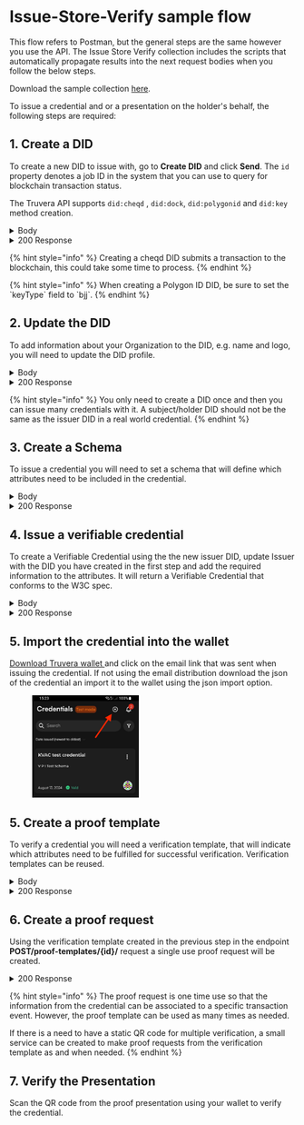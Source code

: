 # Issue-Store-Verify sample flow

This flow refers to Postman, but the general steps are the same however you use the API. The Issue Store Verify collection includes the scripts that automatically propagate results into the next request bodies when you follow the below steps.&#x20;

Download the sample collection [here](../../Postman_collections/Issue-Store-Verify%20flow).

To issue a credential and or a presentation on the holder's behalf, the following steps are required:

## 1. Create a DID

To create a new DID to issue with, go to **Create DID** and click **Send**. The `id` property denotes a job ID in the system that you can use to query for blockchain transaction status.

The Truvera API supports `did:cheqd` , `did:dock`, `did:polygonid` and `did:key` method creation.

<details>

<summary>Body</summary>

```json
{
"type": "cheqd"
}
```

</details>

<details>

<summary>200 Response</summary>

```json
{
    "did": "did:cheqd:5CvswSAkWbyn6iQdRtMiD8tUAQmpXBghPVs9JqK5cJTiAhJk",
    "controller": "did:cheqd:5CvswSAkWbyn6iQdRtMiD8tUAQmpXBghPVs9JqK5cJTiAhJk",
    "id": "23677",
    "data": {
        "did": "did:cheqd:5CvswSAkWbyn6iQdRtMiD8tUAQmpXBghPVs9JqK5cJTiAhJk",
        "controller": "did:cheqd:5CvswSAkWbyn6iQdRtMiD8tUAQmpXBghPVs9JqK5cJTiAhJk"
    }
}
```

</details>

{% hint style="info" %}
Creating a cheqd DID submits a transaction to the blockchain, this could take some time to process.&#x20;
{% endhint %}

{% hint style="info" %}
When creating a Polygon ID DID, be sure to set the \`keyType\` field to \`bjj\`.
{% endhint %}

## 2. Update the DID

To add information about your Organization to the DID, e.g. name and logo, you will need to update the DID profile.&#x20;

<details>

<summary>Body</summary>

```json
{
    "did":"did:cheqd:5CfsgqHioKCHNddVK9Y2Lu8fHQpvXh3nc9xVjLZNDqk1ZJ9z",
    "name": "Postman Test",
    "logo":""
}
```

</details>

<details>

<summary>200 Response</summary>

```json
{
    "did": "did:cheqd:5CfsgqHioKCHNddVK9Y2Lu8fHQpvXh3nc9xVjLZNDqk1ZJ9z",
    "name": "Postman Test",
    "logo": ""
}
```

</details>

{% hint style="info" %}
You only need to create a DID once and then you can issue many credentials with it. A subject/holder DID should not be the same as the issuer DID in a real world credential.
{% endhint %}

## 3. Create a Schema

To issue a credential you will need to set a schema that will define which attributes need to be included in the credential.

<details>

<summary>Body</summary>

```json
{
      "$schema": "http://json-schema.org/schema",
      "name": "My Sample schema",
      "description": "description of my schema",
      "type": "object",
      "properties": {
        "id": {
          "type": "string"
        },
        "emailAddress": {
          "type": "string",
          "format": "email"
        },
        "textAttribute": {
          "type": "string"
        },
        "numberAttribute": {
          "type": "number"
        }
    },
      "required": [
        "emailAddress",
        "textAttribute",
        "numberAttribute"
      ],
      "additionalProperties": false
    }
```

</details>

<details>

<summary>200 Response</summary>

```json
{
    "id": "0",
    "data": {
        "schema": {
            "$schema": "http://json-schema.org/schema",
            "name": "My Sample schema",
            "description": "description of my schema",
            "type": "object",
            "properties": {
                "id": {
                    "type": "string"
                },
                "emailAddress": {
                    "type": "string",
                    "format": "email"
                },
                "textAttribute": {
                    "type": "string"
                },
                "numberAttribute": {
                    "type": "number"
                }
            },
            "required": [
                "emailAddress",
                "textAttribute",
                "numberAttribute"
            ],
            "additionalProperties": false,
            "$metadata": {
                "version": 1,
                "uris": {
                    "jsonSchema": "https://schema.truvera.io/MySampleSchema-V1-1737454702610.json",
                    "jsonLdContext": "https://schema.truvera.io/MySampleSchema-V1737454702610.json-ld"
                }
            },
            "$id": "https://schema.truvera.io/MySampleSchema-V1-1737454702610.json"
        },
        "id": "https://schema.truvera.io/MySampleSchema-V1-1737454702610.json",
        "uri": "https://schema.truvera.io/MySampleSchema-V1-1737454702610.json",
        "created": "2025-01-21T10:18:22.707Z",
        "isOwner": true,
        "ownerName": "",
        "ownerLogo": ""
    }
}
```

</details>

## 4. Issue a verifiable credential

To create a Verifiable Credential using the the new issuer DID, update Issuer with the DID you have created in the first step and add the required information to the attributes. It will return a Verifiable Credential that conforms to the W3C spec.

<details>

<summary>Body</summary>

````json
{
  "persist": true,
  "password": "1234",
  "algorithm": "dockbbs",
  "recipientEmail":"agne@truvera.io",
  "distribute": true,
  "format": "jsonld",
  "credential": {
    "name": "My test credential",
    "description": "describing my test credential",
    "schema": "https://schema.truvera.io/MySampleSchema-V1-1736946620866.json",
    "type": [
      "SampleSchema"
    ],
    "subject": {
        "id":"1234",
        "emailAddress":"myemail@address.com",
        "textAttribute":"Some text",
        "numberAttribute":1
    },
    "issuer": "did:cheqd:testnet:64b9e235-7267-4ca3-a643-8123292466c6",
    "issuanceDate": "2025-01-21T11:03:35.610Z"
  }
}
```
````

</details>

<details>

<summary>200 Response</summary>

```json
{
    "@context": [
        "https://www.w3.org/2018/credentials/v1",
        "https://ld.dock.io/credentials/extensions-v1",
        "https://ld.dock.io/security/bbs23/v1",
        "https://schema.truvera.io/MySampleSchema-V1736946620866.json-ld"
    ],
    "id": "https://creds-testnet.truvera.io/649587d77d648a56c9be7a43668a6c4c44dfa7eee6fbfd9188cbf293616457a3",
    "type": [
        "VerifiableCredential",
        "SampleSchema"
    ],
    "credentialSubject": {
        "id": "1234",
        "emailAddress": "myemail@address.com",
        "textAttribute": "Some text",
        "numberAttribute": 1
    },
    "issuanceDate": "2025-01-21T11:03:35.610Z",
    "issuer": {
        "name": "My new DID",
        "logo": "https://placehold.co/400",
        "id": "did:cheqd:testnet:64b9e235-7267-4ca3-a643-8123292466c6"
    },
    "credentialSchema": {
        "id": "https://schema.truvera.io/MySampleSchema-V1-1736946620866.json",
        "type": "JsonSchemaValidator2018",
        "details": "{\"jsonSchema\":{\"$id\":\"https://schema.truvera.io/MySampleSchema-V1-1736946620866.json\",\"$schema\":\"http://json-schema.org/schema\",\"description\":\"description of my schema\",\"name\":\"My Sample schema\",\"properties\":{\"@context\":{\"type\":\"string\"},\"credentialSchema\":{\"properties\":{\"details\":{\"type\":\"string\"},\"id\":{\"type\":\"string\"},\"type\":{\"type\":\"string\"},\"version\":{\"type\":\"string\"}},\"type\":\"object\"},\"credentialSubject\":{\"additionalProperties\":false,\"properties\":{\"emailAddress\":{\"format\":\"email\",\"type\":\"string\"},\"id\":{\"type\":\"string\"},\"numberAttribute\":{\"type\":\"number\"},\"textAttribute\":{\"type\":\"string\"}},\"required\":[\"emailAddress\",\"textAttribute\",\"numberAttribute\"],\"type\":\"object\"},\"cryptoVersion\":{\"type\":\"string\"},\"description\":{\"type\":\"string\"},\"id\":{\"type\":\"string\"},\"issuanceDate\":{\"format\":\"date-time\",\"type\":\"string\"},\"issuer\":{\"properties\":{\"id\":{\"type\":\"string\"},\"logo\":{\"type\":\"string\"},\"name\":{\"type\":\"string\"}},\"type\":\"object\"},\"name\":{\"type\":\"string\"},\"proof\":{\"properties\":{\"@context\":{\"items\":[{\"properties\":{\"proof\":{\"properties\":{\"@container\":{\"type\":\"string\"},\"@id\":{\"type\":\"string\"},\"@type\":{\"type\":\"string\"}},\"type\":\"object\"},\"sec\":{\"type\":\"string\"}},\"type\":\"object\"},{\"type\":\"string\"}],\"type\":\"array\"},\"created\":{\"format\":\"date-time\",\"type\":\"string\"},\"proofPurpose\":{\"type\":\"string\"},\"type\":{\"type\":\"string\"},\"verificationMethod\":{\"type\":\"string\"}},\"type\":\"object\"},\"type\":{\"type\":\"string\"}},\"type\":\"object\"},\"parsingOptions\":{\"defaultDecimalPlaces\":4,\"defaultMinimumDate\":-17592186044415,\"defaultMinimumInteger\":-4294967295,\"useDefaults\":true}}",
        "version": "0.4.0"
    },
    "name": "My test credential",
    "description": "describing my test credential",
    "cryptoVersion": "0.6.0",
    "proof": {
        "@context": [
            {
                "sec": "https://w3id.org/security#",
                "proof": {
                    "@id": "sec:proof",
                    "@type": "@id",
                    "@container": "@graph"
                }
            },
            "https://ld.dock.io/security/bbs23/v1"
        ],
        "type": "Bls12381BBSSignatureDock2023",
        "created": "2025-01-21T13:04:29Z",
        "verificationMethod": "did:cheqd:testnet:64b9e235-7267-4ca3-a643-8123292466c6#keys-2",
        "proofPurpose": "assertionMethod",
        "proofValue": "z2qWh3aNTysCYP8f41cj9jouGMHTKnag3vP4rfUJwXpQsnhjHgR6VfXYsj5TZAhNpG2jpkA4xTh1pDJjdsVgMdoXo8rdgAaNL5ovY36UqpsAC7V"
    }
}
```

</details>



## 5. Import the credential into the wallet

[Download Truvera wallet ](../../credential-wallet/download-truvera-wallet.md)and click on the email link that was sent when issuing the credential. If not using the email distribution download the json of the credential an import it to the wallet using the json import option.

<div align="left"><figure><img src="../../.gitbook/assets/1723811020918.jpeg" alt="" width="188"><figcaption></figcaption></figure></div>

## 5. Create a proof template

To verify a credential you will need a verification template, that will indicate which attributes need to be fulfilled for successful verification. Verification templates can be reused.

<details>

<summary>Body</summary>

```json
{
  "name": "My Sample Proof Template",
  "request": {
    "name": "sample proof template",
    "purpose": "test my sample proof template",
    "input_descriptors": [
      {
        "id": "Credential 1",
            "name": "Verify Sample credential",
            "purpose": "verify sample credential",
            "constraints": {
            "fields": [
                {
                "path": [
                    "$.credentialSubject.emailAddress"
                ],
                "optional": false
            },
            {
                "path": [
                    "$.credentialSubject.numberAttribute"
                ],
                "filter": {
                    "type": "number",
                    "exclusiveMinimum": 0
                },
                "optional": false,
                "predicate": "required"
            },
            {
                "path": [
                    "$.credentialSchema.id"
                ],
                "filter": {
                    "const": "https://schema.truvera.io/MySampleSchema-V1-1736946620866.json"
                }
            },
            {
                "path": [
                    "$.credentialSubject.textAttribute"
                ]
            }
          ]
        }
      }
    ]
  }
}
```

</details>

<details>

<summary>200 Response</summary>

```json
{
    "id": "6cc6abd6-d47e-46c4-9ba1-3677a904237b",
    "did": "",
    "name": "My Sample Proof Template",
    "created": "2025-01-21T13:05:50.319Z",
    "updated": "2025-01-21T13:05:50.319Z",
    "request": {
        "name": "sample proof template",
        "purpose": "test my sample proof template",
        "input_descriptors": [
            {
                "id": "Credential 1",
                "name": "Verify Sample credential",
                "purpose": "verify sample credential",
                "constraints": {
                    "fields": [
                        {
                            "path": [
                                "$.credentialSubject.emailAddress"
                            ],
                            "optional": false
                        },
                        {
                            "path": [
                                "$.credentialSubject.numberAttribute"
                            ],
                            "filter": {
                                "type": "number",
                                "exclusiveMinimum": 0
                            },
                            "optional": false,
                            "predicate": "required"
                        },
                        {
                            "path": [
                                "$.credentialSchema.id"
                            ],
                            "filter": {
                                "const": "https://schema.truvera.io/MySampleSchema-V1-1736946620866.json"
                            }
                        },
                        {
                            "path": [
                                "$.credentialSubject.textAttribute"
                            ]
                        }
                    ]
                }
            }
        ]
    },
    "totalRequests": 0,
    "types": [
        "jsonld"
    ]
}
```

</details>

## 6. Create a proof request

Using the verification template created in the previous step in the endpoint **POST/proof-templates/{id}/** request a single use proof request will be created.&#x20;

<details>

<summary>200 Response</summary>

```json
{
    "id": "86189366-c2a5-452e-b512-e052e26c84c1",
    "name": "My Sample Proof Template",
    "nonce": "6ef48e6c5f7a6f57eb92ab193f03fc8f",
    "did": "",
    "verified": false,
    "created": "2025-01-21T13:06:59.139Z",
    "updated": "2025-01-21T13:06:59.139Z",
    "signature": null,
    "presentation": {},
    "response_url": "https://api-testnet.truvera.io/proof-requests/86189366-c2a5-452e-b512-e052e26c84c1/send-presentation",
    "type": "proof-request",
    "qr": "https://creds-testnet.truvera.io/proof/86189366-c2a5-452e-b512-e052e26c84c1",
    "request": {
        "name": "sample proof template",
        "purpose": "test my sample proof template",
        "input_descriptors": [
            {
                "id": "Credential 1",
                "name": "Verify Sample credential",
                "purpose": "verify sample credential",
                "constraints": {
                    "fields": [
                        {
                            "path": [
                                "$.credentialSubject.emailAddress"
                            ],
                            "optional": false
                        },
                        {
                            "path": [
                                "$.credentialSubject.numberAttribute"
                            ],
                            "filter": {
                                "type": "number",
                                "exclusiveMinimum": 0
                            },
                            "optional": false,
                            "predicate": "required"
                        },
                        {
                            "path": [
                                "$.credentialSchema.id"
                            ],
                            "filter": {
                                "const": "https://schema.truvera.io/MySampleSchema-V1-1736946620866.json"
                            }
                        },
                        {
                            "path": [
                                "$.credentialSubject.textAttribute"
                            ]
                        }
                    ]
                }
            }
        ],
        "id": "86189366-c2a5-452e-b512-e052e26c84c1"
    },
    "types": [
        "jsonld"
    ]
}
```

</details>

{% hint style="info" %}
The proof request is one time use so that the information from the credential can be associated to a specific transaction event. However, the proof template can be used as many times as needed.&#x20;

If there is a need to have a static QR code for multiple verification, a small service can be created to make proof requests from the verification template as and when needed.
{% endhint %}

## 7. Verify the Presentation

Scan the QR code from the proof presentation using your wallet to verify the credential.

